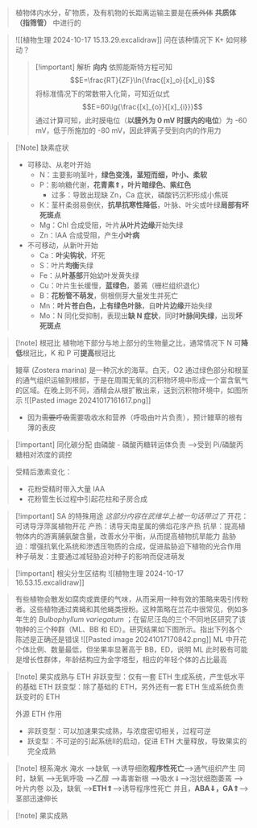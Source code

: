 >植物体内水分，矿物质，及有机物的长距离运输主要是在~~质外体~~ **共质体（指筛管）** 中进行的

> ![[植物生理 2024-10-17 15.13.29.excalidraw]] 问在该种情况下 K+ 如何移动？
>
>>[!important] 解析
>>**向内**
>>依照能斯特方程可知
>> $$E=\frac{RT}{ZF}\ln{\frac{[x]_o}{[x]_i}}$$
>> 将标准情况下的常数带入化简，可知近似式
>> $$E=60\lg{\frac{[x]_{o}}{[x]_{i}}}$$
>> 通过计算可知，此时膜电位（**以膜外为 0 mV 时膜内的电位**）为 -60 mV，低于所施加的 -80 mV，因此钾离子受到向内的作用力

>[!Note] 缺素症状
>- 可移动、从老叶开始
>	- N：主要影响茎叶，**绿色变浅，茎短而细，叶小、柔软**
>	- P：影响糖代谢，**花青素⇑，叶片暗绿色、紫红色**
>		- 过多：导致出现缺 Zn，Ca 症状，磷酸钙沉积形成小焦斑
>	- K：茎秆柔弱易倒伏，**抗旱抗寒性降低**，叶脉、叶尖或叶绿**局部有坏死斑点**
>	- Mg：Chl 合成受阻，叶片**从叶片边缘**开始失绿
>	- Zn：IAA 合成受阻，产生**小叶病**
>- 不可移动，从新叶开始
>	- Ca：**叶尖钩状**，坏死
>	- S：叶片**均衡**失绿
>	- Fe：从**叶基部**开始幼叶发黄失绿
>	- Cu：叶片生长缓慢，**蓝绿色**，萎蔫（栅栏组织退化）
>	- B：**花粉管不萌发**，侧根侧芽大量发生并死亡
>	- Mn：**叶片苍白色，上有绿色叶脉**，自**叶片边缘**开始失绿
>	- Mo：N 同化受抑制，表现出**缺 N 症状**，同时**叶脉间失绿**，出现**坏死斑点**

>[!note] 根冠比
>植物地下部分与地上部分的生物量之比，通常情况下 N 可**降低**根冠比，K 和 P 可**提高**根冠比

>鳗草 (Zostera marina) 是一种沉水的海草。白天，O2 通过绿色部分和根茎的通气组织运输到根部，于是在周围无氧的沉积物环境中形成一个富含氧气的区域。在晚上则不同，酒精会从根扩散出来，送到沉积物环境中，如图所示 ![[Pasted image 20241017161617.png]]
>- 因为~~需要呼吸~~需要吸收水和营养（呼吸由叶片负责），预计鳗草的根有薄的表皮

>[!important] 同化碳分配
>由磷酸 - 磷酸丙糖转运体负责 -->受到 Pi/磷酸丙糖相对浓度的调控

>受精后激素变化：
>- 花粉受精时带入大量 IAA
>- 花粉管生长过程中引起花柱和子房合成

>[!important] SA 的特殊用途
>*这部分内容在武维华上被一句话带过了*
>开花：可诱导浮萍属植物开花
>产热：诱导天南星属的佛焰花序产热
>抗旱：提高植物体内的游离脯氨酸含量，改善水分平衡，从而提高植物抗旱能力
>盐胁迫：增强抗氧化系统和渗透压物质的合成，促进盐胁迫下植物的光合作用
>种子萌发：主要通过减轻胁迫对种子的影响而促进萌发

>[!important] 根尖分生区结构
>![[植物生理 2024-10-17 16.53.15.excalidraw]]

>有些植物会散发如腐肉或粪便的气味，从而采用一种有效的策略来吸引传粉者。这些植物通过粪蝇和其他蝇类授粉。这种策略在兰花中很常见，例如多年生的 _Bulbophyllum variegatum_ ；在留尼汪岛的三个不同地区研究了该物种的三个种群（ML、BB 和 ED）。研究结果如下图所示。指出下列各个陈述是正确还是错误
>![[Pasted image 20241017170842.png]]
>ML 中开花个体比例、数量最低，但坐果率显著高于 BB，ED，说明 ML 此时极有可能是增长性群体，年龄结构应为金字塔型，相应的年轻个体的占比最高

>[!note] 果实成熟与 ETH
>非跃变型：仅有一套 ETH 生成系统，产生低水平的基础 ETH
>跃变型：除了基础的 ETH，另外还有一套 ETH 生成系统负责跃变时的 ETH
>
>外源 ETH 作用
>- 非跃变型：可以加速果实成熟，与浓度密切相关，过程可逆
>- 跃变型：不可逆的引起系统Ⅱ的启动，促进 ETH 大量释放，导致果实的完全成熟

>[!note] 根系淹水
>淹水 -->缺氧 -->诱导细胞**程序性死亡**-->通气组织产生
>同时，缺氧 -->无氧呼吸 -->乙醇 -->毒害新根 -->吸水⇓-->泡状细胞萎蔫 -->叶片内卷
>以及，缺氧 -->**ETH⇑**-->诱导程序性死亡
>并且，**ABA⇓，GA⇑**-->茎部迅速伸长

>[!note] 果实成熟